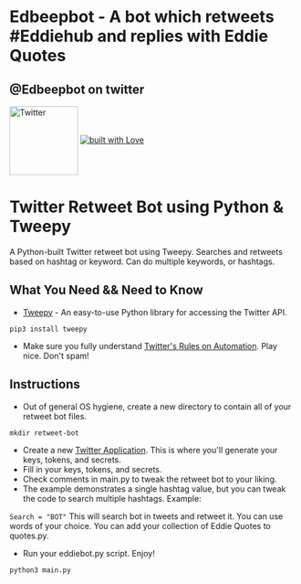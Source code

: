 # Edbeepbot - A bot which retweets #Eddiehub and replies with Eddie Quotes
## @Edbeepbot on twitter
<a href="https://twitter.com/Edbeepbot" target="_blank"><img src="https://cdn2.iconfinder.com/data/icons/social-media-2199/64/social_media_isometric_6-twitter-512.png" height="120px" width="120px" alt="Twitter" align="center"></a>
<a href="https://github.com/kcoder63/"><img src="http://ForTheBadge.com/images/badges/built-with-love.svg" alt="built with Love"></a><br>
# Twitter Retweet Bot using Python & Tweepy
A Python-built Twitter retweet bot using Tweepy. Searches and retweets based on hashtag or keyword. Can do multiple keywords, or hashtags.

What You Need && Need to Know
----------

* [Tweepy](http://www.tweepy.org/) - An easy-to-use Python library for accessing the Twitter API.

`pip3 install tweepy`

* Make sure you fully understand [Twitter's Rules on Automation](https://support.twitter.com/articles/76915). Play nice. Don't spam! 

Instructions
----------

* Out of general OS hygiene, create a new directory to contain all of your retweet bot files.

`mkdir retweet-bot`

* Create a new [Twitter Application](https://apps.twitter.com/app/new). This is where you'll generate your keys, tokens, and secrets.
* Fill in your keys, tokens, and secrets.
* Check comments in main.py to tweak the retweet bot to your liking.
* The example demonstrates a single hashtag value, but you can tweak the code to search multiple hashtags. Example:

 `Search = "BOT"` This will search bot in tweets and retweet it. You can use words of your choice.
 You can add your collection of Eddie Quotes to quotes.py.
* Run your eddiebot.py script. Enjoy! 

`python3 main.py`

